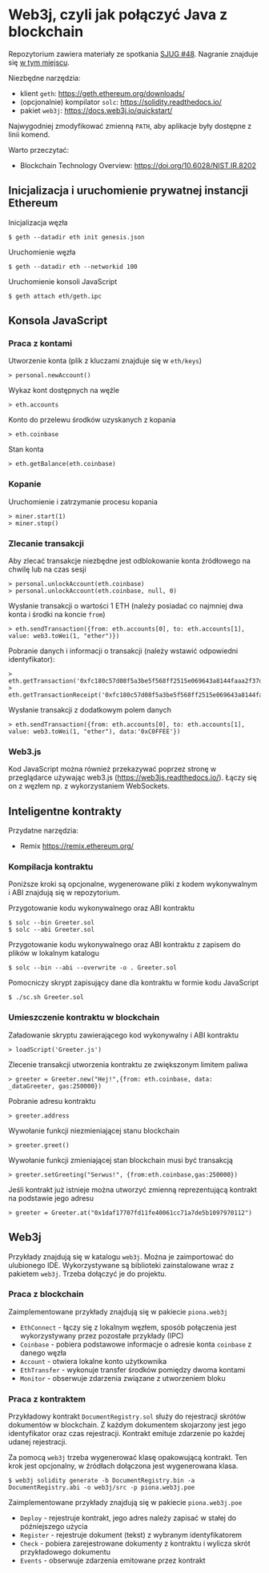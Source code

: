 # Web3j, czyli jak połączyć Java z blockchain

Repozytorium zawiera materiały ze spotkania [SJUG #48](https://www.meetup.com/pl-PL/Silesia-JUG/events/267721430/).
Nagranie znajduje się [w tym miejscu](https://www.dropbox.com/s/agnxte5pvcsz0l6/SJUG%20%2031.01.2020-20200131%201630-1.mp4?dl=0).

Niezbędne narzędzia:

- klient `geth`: <https://geth.ethereum.org/downloads/>
- (opcjonalnie) kompilator `solc`: <https://solidity.readthedocs.io/>
- pakiet `web3j`: <https://docs.web3j.io/quickstart/>

Najwygodniej zmodyfikować zmienną `PATH`, aby aplikacje były dostępne z linii
komend.

Warto przeczytać:

- Blockchain Technology Overview: <https://doi.org/10.6028/NIST.IR.8202>

## Inicjalizacja i uruchomienie prywatnej instancji Ethereum

Inicjalizacja węzła

    $ geth --datadir eth init genesis.json

Uruchomienie węzła

    $ geth --datadir eth --networkid 100

Uruchomienie konsoli JavaScript

    $ geth attach eth/geth.ipc

## Konsola JavaScript

### Praca z kontami

Utworzenie konta (plik z kluczami znajduje się w `eth/keys`)

    > personal.newAccount()

Wykaz kont dostępnych na węźle

    > eth.accounts

Konto do przelewu środków uzyskanych z kopania

    > eth.coinbase

Stan konta

    > eth.getBalance(eth.coinbase)


### Kopanie

Uruchomienie i zatrzymanie procesu kopania

    > miner.start(1)
    > miner.stop()

### Zlecanie transakcji

Aby zlecać transakcje niezbędne jest odblokowanie konta źródłowego na chwilę lub
na czas sesji

    > personal.unlockAccount(eth.coinbase)
    > personal.unlockAccount(eth.coinbase, null, 0)

Wysłanie transakcji o wartości 1 ETH (należy posiadać co najmniej dwa konta
i środki na koncie `from`)

    > eth.sendTransaction({from: eth.accounts[0], to: eth.accounts[1], value: web3.toWei(1, "ether")})

Pobranie danych i informacji o transakcji (należy wstawić odpowiedni identyfikator):

    > eth.getTransaction('0xfc180c57d08f5a3be5f568ff2515e069643a8144faaa2f37dfb48be28d92d18b')
    > eth.getTransactionReceipt('0xfc180c57d08f5a3be5f568ff2515e069643a8144faaa2f37dfb48be28d92d18b')

Wysłanie transakcji z dodatkowym polem danych

    > eth.sendTransaction({from: eth.accounts[0], to: eth.accounts[1], value: web3.toWei(1, "ether"), data:'0xC0FFEE'})

### Web3.js

Kod JavaScript można również przekazywać poprzez stronę w przeglądarce używając
web3.js (<https://web3js.readthedocs.io/>). Łączy się on z węzłem np.
z wykorzystaniem WebSockets.

## Inteligentne kontrakty

Przydatne narzędzia:

- Remix <https://remix.ethereum.org/>

### Kompilacja kontraktu

Poniższe kroki są opcjonalne, wygenerowane pliki z kodem wykonywalnym i ABI
znajdują się w repozytorium.

Przygotowanie kodu wykonywalnego oraz ABI kontraktu

    $ solc --bin Greeter.sol
    $ solc --abi Greeter.sol

Przygotowanie kodu wykonywalnego oraz ABI kontraktu z zapisem do plików
w lokalnym katalogu

    $ solc --bin --abi --overwrite -o . Greeter.sol

Pomocniczy skrypt zapisujący dane dla kontraktu w formie kodu JavaScript

    $ ./sc.sh Greeter.sol

### Umieszczenie kontraktu w blockchain

Załadowanie skryptu zawierającego kod wykonywalny i ABI kontraktu
    
    > loadScript('Greeter.js')

Zlecenie transakcji utworzenia kontraktu ze zwiększonym limitem paliwa

    > greeter = Greeter.new("Hej!",{from: eth.coinbase, data: _dataGreeter, gas:250000})

Pobranie adresu kontraktu

    > greeter.address

Wywołanie funkcji niezmieniającej stanu blockchain

    > greeter.greet()

Wywołanie funkcji zmieniającej stan blockchain musi być transakcją

    > greeter.setGreeting("Serwus!", {from:eth.coinbase,gas:250000})

Jeśli kontrakt już istnieje można utworzyć zmienną reprezentującą kontrakt na
podstawie jego adresu

    > greeter = Greeter.at("0x1daf17707fd11fe40061cc71a7de5b1097970112")

## Web3j

Przykłady znajdują się w katalogu `web3j`. Można je zaimportować do ulubionego
IDE. Wykorzystywane są biblioteki zainstalowane wraz z pakietem `web3j`. Trzeba
dołączyć je do projektu.

### Praca z blockchain

Zaimplementowane przykłady znajdują się w pakiecie `piona.web3j`

- `EthConnect` - łączy się z lokalnym węzłem, sposób połączenia jest
  wykorzystywany przez pozostałe przykłady (IPC)
- `Coinbase` - pobiera podstawowe informacje o adresie konta `coinbase` z danego
  węzła
- `Account` - otwiera lokalne konto użytkownika
- `EthTransfer` - wykonuje transfer środków pomiędzy dwoma kontami
- `Monitor` - obserwuje zdarzenia związane z utworzeniem bloku

### Praca z kontraktem

Przykładowy kontrakt `DocumentRegistry.sol` służy do rejestracji skrótów
dokumentów w blockchain. Z każdym dokumentem skojarzony jest jego identyfikator
oraz czas rejestracji. Kontrakt emituje zdarzenie po każdej udanej rejestracji.

Za pomocą `web3j` trzeba wygenerować klasę opakowującą kontrakt. Ten krok jest
opcjonalny, w źródłach dołączona jest wygenerowana klasa.

    $ web3j solidity generate -b DocumentRegistry.bin -a DocumentRegistry.abi -o web3j/src -p piona.web3j.poe

Zaimplementowane przykłady znajdują się w pakiecie `piona.web3j.poe`

- `Deploy` - rejestruje kontrakt, jego adres należy zapisać w stałej do
  późniejszego użycia
- `Register` - rejestruje dokument (tekst) z wybranym identyfikatorem
- `Check` - pobiera zarejestrowane dokumenty z kontraktu i wylicza skrót
  przykładowego dokumentu
- `Events` - obserwuje zdarzenia emitowane przez kontrakt

